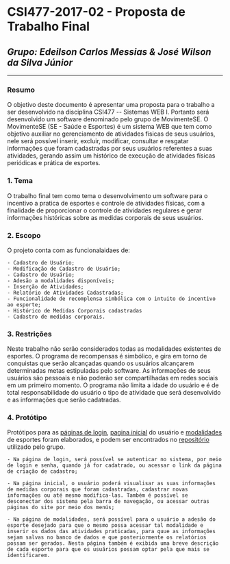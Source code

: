 # **CSI477-2017-02 - Proposta de Trabalho Final**
## *Grupo: Edeilson Carlos Messias & José Wilson da Silva Júnior*

--------------

<!-- Descrever um resumo sobre o trabalho. -->

### Resumo
O objetivo deste documento é apresentar uma proposta para o trabalho a ser desenvolvido na disciplina CSI477 -- Sistemas WEB I. Portanto será desenvolvido um software denominado pelo grupo de MovimenteSE.
O MovimenteSE (SE - Saúde e Esportes) é um sistema WEB que tem como objetivo auxiliar no gerenciamento de atividades físicas de seus usuários, nele será possível inserir, excluir, modificar, consultar e resgatar informações que foram cadastradas por seus usuários referentes a suas atividades, gerando assim um histórico de execução de atividades físicas periódicas e prática de esportes. 

<!-- Apresentar o tema. -->
### 1. Tema

  O trabalho final tem como tema o desenvolvimento um software para o incentivo a pratica de esportes e controle de atividades físicas, com a finalidade de proporcionar o controle de atividades regulares e gerar informações históricas sobre as medidas corporais de seus usuários.

<!-- Descrever e limitar o escopo da aplicação. -->
### 2. Escopo

  O projeto conta com as funcionalaidaes de:

  	- Cadastro de Usuário;
  	- Modificação de Cadastro de Usuário;
  	- Cadastro de Usuário;
  	- Adesão a modalidades disponíveis;
  	- Inserção de Atividades;
  	- Relatório de Atividades Cadastradas;
  	- Funcionalidade de recomplensa simbólica com o intuito do incentivo ao esporte;
  	- Histórico de Medidas Corporais cadastradas
  	- Cadastro de medidas corporais.

<!-- Apresentar restrições de funcionalidades e de escopo. -->
### 3. Restrições

  Neste trabalho não serão considerados todas as modalidades existentes de esportes. O programa de recompensas é simbólico, e gira em torno de conquistas que serão alcançadas quando os usuários alcançarem determinadas metas estipuladas pelo software. As informações de seus usuários são pessoais e não poderão ser compartilhadas em redes sociais em um primeiro momento. O programa não limita a idade do usuário e é de total responsabilidade do usuário o tipo de atividade que será desenvolvido e as informações que serão cadatradas.

<!-- Construir alguns protótipos para a aplicação, disponibilizá-los no Github e descrever o que foi considerado. //-->
### 4. Protótipo
 
  Protótipos para as [páginas de login](https://github.com/UFOP-CSI477/2017-02-trabalho-final-control-incentivo_de_atividades_fisicas/blob/master/movimenteSE/pages/login.html), [pagina inicial](https://github.com/UFOP-CSI477/2017-02-trabalho-final-control-incentivo_de_atividades_fisicas/blob/master/movimenteSE/pages/pagina_inicial.html) do usuário e [modalidades](https://github.com/UFOP-CSI477/2017-02-trabalho-final-control-incentivo_de_atividades_fisicas/blob/master/movimenteSE/pages/modalidade.html) de esportes foram elaborados, e podem ser encontrados no [repositório](https://github.com/UFOP-CSI477/2017-02-trabalho-final-control-incentivo_de_atividades_fisicas/) utilizado pelo grupo.

	- Na página de login, será possível se autenticar no sistema, por meio de login e senha, quando já for cadatrado, ou acessar o link da página de criação de cadastro;

	- Na página inicial, o usuário poderá visualisar as suas informações de medidas corporais que foram cadastradas, cadastrar novas informações ou até mesmo modifica-las. Também é possível se desconectar dos sistema pela barra de navegação, ou acessar outras páginas do site por meio dos menús;

	- Na página de modalidades, será possível para o usuário a adesão do esporte desejado para que o mesmo possa acessar tal modalidade e inserir os dados das atividades praticadas, para quue as informações sejam salvas no banco de dados e que posteriormente os relatórios possam ser gerados. Nesta página também é exibida uma breve descrição de cada esporte para que os usuários possam optar pela que mais se identificarem.